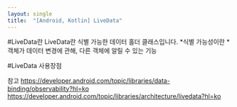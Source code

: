 ```yaml
---
layout: single
title:  "[Android, Kotlin] LiveData"
---
```


#LiveData란
LiveData란 식별 가능한 데이터 홀더 클래스입니다.
*식별 가능성이란
*객체가 데이터 변경에 관해, 다른 객체에 알릴 수 있는 기능


#LiveData 사용장점



참고
https://developer.android.com/topic/libraries/data-binding/observability?hl=ko
https://developer.android.com/topic/libraries/architecture/livedata?hl=ko
